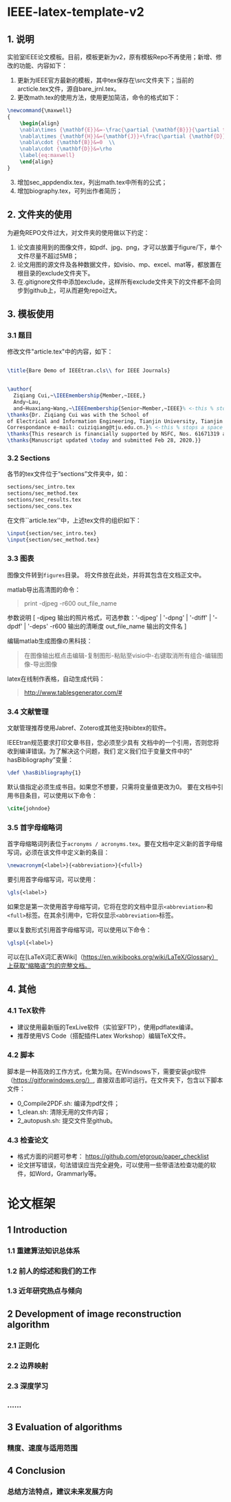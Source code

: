 
# IEEE-latex-template-v2

## 1. 说明

实验室IEEE论文模板。目前，模板更新为v2，原有模板Repo不再使用；新增、修改的功能、内容如下：

1. 更新为IEEE官方最新的模板，其中tex保存在\src文件夹下；当前的arcticle.tex文件，源自bare_jrnl.tex。
2. 更改math.tex的使用方法，使用更加简洁，命令的格式如下：

```latex
\newcommand{\maxwell}
{
    \begin{align}
    \nabla\times {\mathbf{E}}&=-\frac{\partial {\mathbf{B}}}{\partial t}  \\
    \nabla\times {\mathbf{H}}&={\mathbf{J}}+\frac{\partial {\mathbf{D}}}{\partial t}  \\
    \nabla\cdot {\mathbf{B}}&=0  \\
    \nabla\cdot {\mathbf{D}}&=\rho 
    \label{eq:maxwell}
    \end{align}
}
```
3. 增加sec_appdendix.tex，列出math.tex中所有的公式；
4. 增加biography.tex，可列出作者简历；


## 2. 文件夹的使用

为避免REPO文件过大，对文件夹的使用做以下约定：

1. 论文直接用到的图像文件，如pdf、jpg、png，才可以放置于figure/下，单个文件尽量不超过5MB；
2. 论文用图的源文件及各种数据文件，如visio、mp、excel、mat等，都放置在根目录的exclude文件夹下。
3. 在.gitignore文件中添加exclude，这样所有exclude文件夹下的文件都不会同步到github上，可从而避免repo过大。


## 3. 模板使用

### 3.1 题目

修改文件"article.tex"中的内容，如下：

```latex

\title{Bare Demo of IEEEtran.cls\\ for IEEE Journals}


\author{
  Ziqiang Cui,~\IEEEmembership{Member,~IEEE,}
  Andy~Lau, 
  and~Huaxiang~Wang,~\IEEEmembership{Senior~Member,~IEEE}% <-this % stops a space
\thanks{Dr. Ziqiang Cui was with the School of
of Electrical and Information Engineering, Tianjin University, Tianjin 300072, China.
Correspondance e-mail: cuiziqiang@tju.edu.cn.}% <-this % stops a space
\thanks{This research is financially supported by NSFC, Nos. 61671319 and 61627803.}% <-this % stops a space
\thanks{Manuscript updated \today and submitted Feb 28, 2020.}}

```



### 3.2 Sections
各节的tex文件位于“sections”文件夹中，如：

```latex
sections/sec_intro.tex
sections/sec_method.tex
sections/sec_results.tex
sections/sec_cons.tex
```

在文件``article.tex''中，上述tex文件的组织如下：

```latex
\input{section/sec_intro.tex}
\input{section/sec_method.tex}
```


### 3.3 图表

图像文件转到`figures`目录。
将文件放在此处，并将其包含在文档正文中。


matlab导出高清图的命令：

> print -djpeg -r600 out_file_name

参数说明 [ -djpeg 输出的照片格式，可选参数：'-djpeg' | '-dpng' | '-dtiff' | '-dpdf' | '-deps' -r600 输出的清晰度 out_file_name 输出的文件名 ]

编辑matlab生成图像の黑科技：

> 在图像输出框点击编辑-复制图形-粘贴至visio中-右键取消所有组合-编辑图像-导出图像



latex在线制作表格，自动生成代码：
> http://www.tablesgenerator.com/#

### 3.4 文献管理

文献管理推荐使用Jabref、Zotero或其他支持bibtex的软件。

IEEEtran规范要求打印文章书目，您必须至少具有
文档中的一个引用，否则您将收到编译错误。为了解决这个问题，我们
定义我们位于变量文件中的“ hasBibliography”变量：

```latex
\def \hasBibliography{1}
```
默认值指定必须生成书目。如果您不想要，只需将变量值更改为0。
要在文档中引用书目条目，可以使用以下命令：

```latex
\cite{johndoe}
```

### 3.5 首字母缩略词

首字母缩略词列表位于```acronyms / acronyms.tex```。要在文档中定义新的首字母缩写词，必须在该文件中定义新的条目：

```latex
\newacronym{<label>}{<abbreviation>}{<full>}
```
要引用首字母缩写词，可以使用：

```latex
\gls{<label>}
```
如果您是第一次使用首字母缩写词，它将在您的文档中显示```<abbreviation>```和
```<full>```标签。在其余引用中，它将仅显示```<abbreviation>```标签。

要以复数形式引用首字母缩写词，可以使用以下命令：

```latex
\glspl{<label>}
```

可以在[LaTeX词汇表Wiki]（https://en.wikibooks.org/wiki/LaTeX/Glossary）上获取“缩略语”包的完整文档。

## 4. 其他
### 4.1  TeX软件

* 建议使用最新版的TexLive软件（实验室FTP），使用pdflatex编译。
* 推荐使用VS Code（搭配插件Latex Workshop）编辑TeX文件。

### 4.2 脚本

脚本是一种高效的工作方式，化繁为简。在Windsows下，需要安装git软件（https://gitforwindows.org/）, 直接双击即可运行。在文件夹下，包含以下脚本文件：

* 0_Compile2PDF.sh: 编译为pdf文件；
* 1_clean.sh: 清除无用的文件内容；
* 2_autopush.sh: 提交文件至github。


### 4.3 检查论文

* 格式方面的问题可参考： https://github.com/etgroup/paper_checklist 
* 论文拼写错误，句法错误应当完全避免，可以使用一些带语法检查功能的软件，如Word，Grammarly等。


#  论文框架

## 1 Introduction

### 1.1 重建算法知识总体系

### 1.2 前人的综述和我们的工作

### 1.3 近年研究热点与倾向

## 2 Development of image reconstruction algorithm

### 2.1 正则化

### 2.2 边界映射

### 2.3 深度学习

### ……

## 3 Evaluation of algorithms 

### 精度、速度与适用范围

## 4 Conclusion

### 总结方法特点，建议未来发展方向




